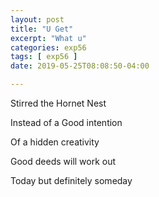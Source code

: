 ```yaml
---
layout: post
title: "U Get"
excerpt: "What u"
categories: exp56
tags: [ exp56 ]
date: 2019-05-25T08:08:50-04:00

---
```



Stirred the Hornet Nest

Instead of a Good intention

Of a hidden creativity

Good deeds will work out

Today but definitely someday
